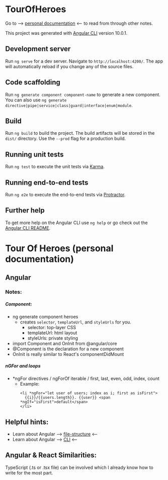 # TourOfHeroes
Go to --> [personal documentation](./README_personal.md) <-- to read from through other notes.

This project was generated with [Angular CLI](https://github.com/angular/angular-cli) version 10.0.1.

## Development server

Run `ng serve` for a dev server. Navigate to `http://localhost:4200/`. The app will automatically reload if you change any of the source files.

## Code scaffolding

Run `ng generate component component-name` to generate a new component. You can also use `ng generate directive|pipe|service|class|guard|interface|enum|module`.

## Build

Run `ng build` to build the project. The build artifacts will be stored in the `dist/` directory. Use the `--prod` flag for a production build.

## Running unit tests

Run `ng test` to execute the unit tests via [Karma](https://karma-runner.github.io).

## Running end-to-end tests

Run `ng e2e` to execute the end-to-end tests via [Protractor](http://www.protractortest.org/).

## Further help

To get more help on the Angular CLI use `ng help` or go check out the [Angular CLI README](https://github.com/angular/angular-cli/blob/master/README.md).


# Tour Of Heroes (personal documentation)

## **Angular**

### **Notes:**

##### Component:
- ng generate component heroes
  - creates  `selector`, `templateUrl`, and `styleUrls` for you.
    - selector:     top-layer CSS
    - templateUrl:  html layout
    - styleUrls:    private styling
- import Component and OnInit from @angular/core
- @Component is the declaration for a new component
- OnInit is really similar to React's componentDidMount

##### nGFor and loops
- *ngFor directives / ngForOf iterable / first, last, even, odd, index, count
  - Example:
    ```
    <li *ngFor="let user of users; index as i; first as isFirst">
      {{i}}/{{users.length}}. {{user}} <span *ngIf="isFirst">default</span>
    </li>
    ```
	
## Helpful hints:
- Learn about Angular --> [file-structure](https://angular.io/guide/file-structure) <--
- Learn about Angular --> [CLI](https://angular.io/cli) <--


## **Angular & React Similarities:**
TypeScript (.ts or .tsx file) can be involved which I already know how to write for the most part.